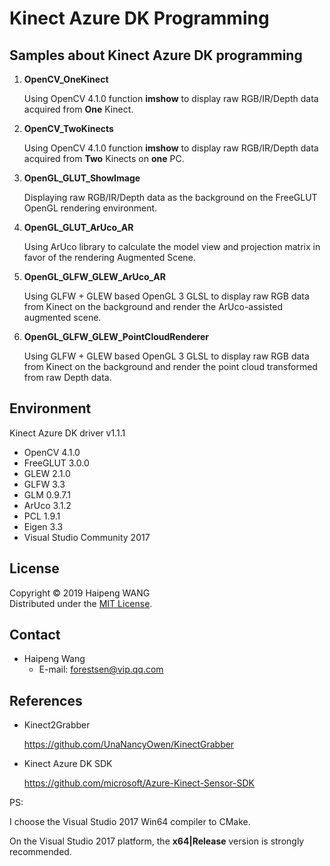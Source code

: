 # Kinect Azure DK Programming

## Samples about Kinect Azure DK programming

1. **OpenCV_OneKinect**

   Using OpenCV 4.1.0 function **imshow** to display raw RGB/IR/Depth data acquired from **One** Kinect.

2. **OpenCV_TwoKinects**

   Using OpenCV 4.1.0 function **imshow** to display raw RGB/IR/Depth data acquired from **Two** Kinects on **one** PC.

3. **OpenGL_GLUT_ShowImage**

   Displaying raw RGB/IR/Depth data as the background on the FreeGLUT OpenGL rendering environment.

4. **OpenGL_GLUT_ArUco_AR**

   Using ArUco library to calculate the model view and projection matrix in favor of the rendering Augmented Scene.

5. **OpenGL_GLFW_GLEW_ArUco_AR**

   Using GLFW + GLEW based OpenGL 3 GLSL to display raw RGB data from Kinect on the background and render the ArUco-assisted augmented scene.

6. **OpenGL_GLFW_GLEW_PointCloudRenderer**

   Using GLFW + GLEW based OpenGL 3 GLSL to display raw RGB data from Kinect on the background and render the point cloud transformed from raw Depth data.

## Environment

Kinect Azure DK driver v1.1.1

- OpenCV 4.1.0
- FreeGLUT 3.0.0
- GLEW 2.1.0
- GLFW 3.3
- GLM 0.9.7.1
- ArUco 3.1.2
- PCL 1.9.1
- Eigen 3.3
- Visual Studio Community 2017



## License

Copyright &copy; 2019 Haipeng WANG  
Distributed under the [MIT License](http://www.opensource.org/licenses/mit-license.php "MIT License | Open Source Initiative").  

Contact
-------
* Haipeng Wang
    * E-mail: <forestsen@vip.qq.com>

## References

* Kinect2Grabber
  
  https://github.com/UnaNancyOwen/KinectGrabber

* Kinect Azure DK SDK
  
  https://github.com/microsoft/Azure-Kinect-Sensor-SDK



PS: 

I choose the Visual Studio 2017 Win64 compiler to CMake.

On the Visual Studio 2017 platform, the **x64|Release** version is strongly recommended.
